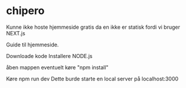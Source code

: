 # chipero
Kunne ikke hoste hjemmeside gratis da en ikke er statisk fordi vi bruger NEXT.js


Guide til hjemmeside.


Downloade kode
Installere NODE.js

åben mappen
eventuelt køre "npm install"

Køre npm run dev
Dette burde starte en local server på localhost:3000
